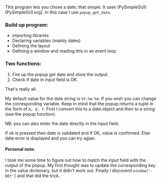 This program lets you chose a date; that simple.
It uses (PySimpleGUI)[PySimpleGUI.org]. In this case I use `popup_get_date`. 

### Build up program:
- importing libraries 
- Declaring variables (mainly dates)
- Defining the layout
- Defining a window and reading this in an event loop

### Two functions:
1. Fire up the popup get date and store the output
2. Check if date in input field is OK.

That's really all.


My default value for the date string is `%Y-%m-%d`. If you wish you can change the corresponding variable. Keep in mind that the popup returns a tuple in the form of `m, d, Y`. First I convert this to a date object and then to a string (see the popup function).

NB: you can also enter the date directly in the input field.

If ok is pressed then date is validated and if OK,  value is confirmed. Else date error is displayed and you can try agian.

#### Personal note:
I took me some time to figure out how to match the input field with the output of the popup. My first thought was to update the corresponding key in the value dictionary, but it didn't work out. Finally I discoverd `window['-KEY']` and that did the trick.
